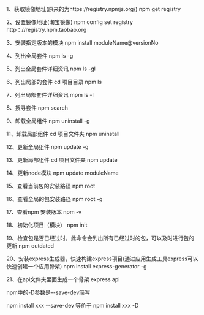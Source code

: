 1、获取镜像地址(原来的为https://registry.npmjs.org/)
npm get registry

2、设置镜像地址(淘宝镜像)
npm config set registry http：//registry.npm.taobao.org

3、安装指定版本的模块
npm install moduleName@versionNo

4、列出全局套件
npm ls -g

5、列出全局套件详细资讯
npm ls -gl

6、列出局部的套件
cd 项目目录
npm ls

7、列出局部套件详细资讯
mpm ls -l

8、搜寻套件
npm search <package name>

9、卸载全局组件
npm uninstall <package name> -g

11、卸载局部组件
cd 项目文件夹
npm uninstall <package name>

12、更新全局组件
npm update -g

13、更新局部组件
cd 项目文件夹
npm update

14、更新node模块
npm update moduleName

15、查看当前包的安装路径
npm root

16、查看全局的包安装路径
npm root -g

17、查看npm 安装版本
npm -v

18、初始化项目（模块）
npm init

19、检查包是否已经过时，此命令会列出所有已经过时的包，可以及时进行包的更新
npm outdated

20、安装express生成器，快速构建express项目(通过应用生成工具express可以快速创建一个应用骨架)
npm install express-generator -g

21、在api文件夹里面生成一个骨架
express api

npm中的-D参数是--save-dev简写

npm install xxx --save-dev 等价于 npm install xxx -D